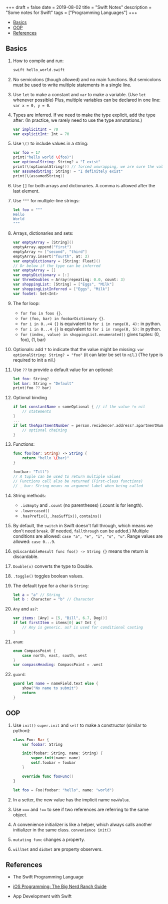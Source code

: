 +++
draft = false
date = 2019-08-02
title = "Swift Notes"
description = "Some notes for Swift"
tags = ["Programming Languages"]
+++

* [Basics](#basics)
* [OOP](#oop)
* [References](#references)

## Basics

1. How to compile and run:

    ```sh
    swift hello_world.swift
    ```

2. No semicolons (though allowed) and no main functions. But semicolons must be used to write multiple statements in a single line.

3. Use `let` to make a constant and `var` to make a variable. (Use `let` whenever possible) Plus, multiple variables can be declared in one line: `var x = 0, y = 0`.

4. Types are inferred. If we need to make the type explicit, add the type after: (In practice, we rarely need to use the type annotations.)

    ```swift
    var implicitInt = 70
    var explicitInt: Int = 70
    ```

5. Use `\()` to include values in a string:

    ```swift
    var foo = 17
    print("hello world \(foo)")
    var optionalString: String? = "I exist"
    print(\(optionalString!)) // forced unwrapping, we are sure the value exists. And ! is required
    var assumedString: String! = "I definitely exist"
    print(\(assumedString))
    ```

6. Use `[]` for both arrays and dictionaries. A comma is allowed after the last element.

7. Use `"""` for multiple-line strings:

    ```swift
    let foo = """
    Hello
    World
    """
    ```

8. Arrays, dictionaries and sets:

    ```swift
    var emptyArray = [String]()
    emptyArray.append("first")
    emptyArray += ["second", "third"]
    emptyArray.insert("fourth", at: 3)
    var emptyDictionary = [String: Float]()
    // Or below if the type can be inferred
    var emptyArray = []
    var emptyDictionary = [:]
    var threeDoubles = Array(repeating: 0.0, count: 3)
    var shoppingList: [String] = ["Eggs", "Milk"]
    var shoppingListInferred = ["Eggs", "Milk"]
    var fooSet: Set<Int>
    ```

9. The for loop:

    * `for foo in foos {}`.
    * `for (foo, bar) in foobarDictionary {}`.
    * `for i in 0..<4 {}` is equivalent to `for i in range(0, 4):` in python.
    * `for i in 0...4 {}` is equivalent to `for i in range(0, 5):` in python.
    * `for (index, value) in shoppingList.enumerated()` gives tuples: (0, foo), (1, bar)

10. Optionals: add `?` to indicate that the value might be missing: `var optionalString: String? = "foo"` (it can later be set to `nil`.) (The type is required to init a nil.)

11. Use `??` to provide a default value for an optional:

    ```swift
    let foo: String?
    let bar: String = "Default"
    print(foo ?? bar)
    ```

12. Optional binding

    ```swift
    if let constantName = someOptional { // if the value != nil
        // statements
    }
    ...
    if let theApartmentNumber = person.residence?.address?.apartmentNumber {
        // optional chaining
    }
    ```

13. Functions:

    ```swift
    func foo(bar: String) -> String {
        return "hello \(bar)"
    }

    foo(bar: "Till")
    // A tuple can be used to return multiple values
    // Functions call also be returned (First-class functions)
    // _ bar: String means no argument label when being called
    ```

14. String methods:
    * `.isEmpty` and `.count` (no parentheses) (.count is for length).
    * `.lowercased()`
    * `.hasPrefix()`, `.hasSuffix()`, `contains()`

15. By default, the `switch` in Swift doesn't fall through, which means we don't need `break`. (If needed, `fallthrough` can be added.) Multiple conditions are allowed: `case "a", "e", "i", "o", "u"`. Range values are allowed: `case 0...9`.

16. `@discardableResult func foo() -> String {}` means the return is discardable.

17. `Double(x)` converts the type to Double.

18. `.toggle()` toggles boolean values.

19. The default type for a char is `String`:

    ```swift
    let a = "a" // String
    let b : Character = "b" // Character
    ```

20. `Any` and `as?`:

    ```swift
    var items: [Any] = [5, "Bill", 6.7, Dog()]
    if let firstItem = items[0] as? Int {
        // Any is generic. as? is used for conditional casting
    }
    ```

21. `enum`:

    ```swift
    enum CompassPoint {
        case north, east, south, west
    }
    var compassHeading: CompassPoint = .west
    ```

22. `guard`:

    ```swift
    guard let name = nameField.text else {
        show("No name to submit")
        return
    }
    ```

## OOP

1. Use `init()` `super.init` and `self` to make a constructor (similar to python):

    ```swift
    class Foo: Bar {
        var foobar: String

        init(foobar: String, name: String) {
            super.init(name: name)
            self.foobar = foobar
        }

        override func fooFunc()
    }

    let foo = Foo(foobar: "hello", name: "world")
    ```

2. In a setter, the new value has the implicit name `newValue`.

3. Use `===` and `!==` to see if two references are referring to the same object.

4. A convenience initializer is like a helper, which always calls another initializer in the same class. `convenience init()`

5. `mutating func` changes a property.

6. `willSet` and `didSet` are property observers.

## References

* The Swift Programming Language

* [iOS Programming: The Big Nerd Ranch Guide](https://www.amazon.com/iOS-Programming-Ranch-Guide-Guides/dp/0134682335/ref=sr_1_2?keywords=ios+programming&qid=1564912891&s=gateway&sr=8-2)

* App Development with Swift
